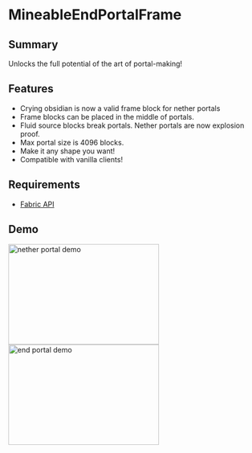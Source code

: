 # MineableEndPortalFrame
## Summary
Unlocks the full potential of the art of portal-making!
## Features
- Crying obsidian is now a valid frame block for nether portals
- Frame blocks can be placed in the middle of portals.
- Fluid source blocks break portals. Nether portals are now explosion proof.
- Max portal size is 4096 blocks.
- Make it any shape you want!
- Compatible with vanilla clients!
## Requirements
- [Fabric API](https://modrinth.com/mod/fabric-api)
## Demo
<img src="https://github.com/crdtrd/FlexiblePortals/blob/master/showcase/netherportal.gif" width="300" height="200"  alt="nether portal demo"/>
<img src="https://github.com/crdtrd/FlexiblePortals/blob/master/showcase/endportal.gif" width="300" height="200"  alt="end portal demo"/>
